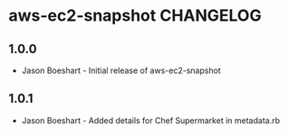 aws-ec2-snapshot CHANGELOG
==========================

1.0.0
-----
- Jason Boeshart - Initial release of aws-ec2-snapshot

1.0.1
-----
- Jason Boeshart - Added details for Chef Supermarket in metadata.rb
